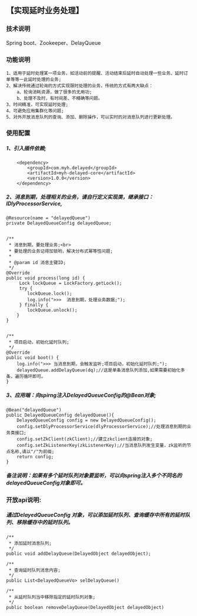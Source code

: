 
## 【实现延时业务处理】

### 技术说明

   Spring boot、Zookeeper、DelayQueue

### 功能说明

	1、适用于延时处理某一项业务，如活动前的提醒、活动结束后延时自动处理一些业务、延时订单等等一此延时处理的业务;
	2、解决传统通过轮询的方式实现限时处理的业务，传统的方式有两大缺点：
		a、轮询消耗资源，做了很多的无用功;
		b、处理不及时，有时间差、不精确等问题。
	3、时间精准，可实现延时处理;
	4、可避免应用集群化等问题;
	5、对外开放消息队列的查询、添加、删除操作，可以实时的对消息队列进行更新处理。

### 使用配置


##### 1、引入插件依赖;

		<dependency>
        	<groupId>com.myh.delayed</groupId>
        	<artifactId>myh-delayed-core</artifactId>
        	<version>1.0.0</version>
        </dependency>


##### 2、消息到期，处理相关的业务，请自行定义实现类，继承接口：IDlyProcessorService,

	@Resource(name = "delayedQueue")
    private DelayedQueueConfig delayedQueue;


	/**
     * 消息到期，要处理业务;<br>
     * 要处理的业务记得加锁哟，解决分布式幂等性问题;
     * 
     * @param id 消息主键ID;
     */
    @Override
    public void process(long id) {
    	 Lock lockQueue = LockFactory.getLock();
    	 try {
    	 	lockQueue.lock();
        	log.info(">>>  消息到期，处理业务数据;");
    	 } finally {
            lockQueue.unlock();
        }
    }


	/**
     * 项目启动，初始化延时队列;
     */
    @Override
    public void boot() {
        log.info(">>> 当消息到期，会触发监听;项目启动，初始化延时队列;");
        delayedQueue.addDelayQueue(dq);//这是单条消息队列添加,如果需要初始化多条，遍历循环即可。
    }



##### 3、应用端：向spirng注入DelayedQueueConfig的@Bean对象;

	@Bean("delayedQueue")
	public DelayedQueueConfig delayedQueue(){
	    DelayedQueueConfig config = new DelayedQueueConfig();
	    config.setDlyProcessorService(dlyProcessorService);//处理消息到期的业务类接口;
	    config.setZkClient(zkClient);//建立zkclient连接的对象;
	    config.setZkListenerKey(zkListenerKey);//当消息队列发生变量，zk监听的节点名称,请以"/"为前缀;
	    return config;
	}


##### 备注说明：如果有多个延时队列对象要监听，可以向spring注入多个不同名的delayedQueueConfig对象即可。



### 开放api说明:


##### 通过DelayedQueueConfig 对象，可以添加延时队列、查询缓存中所有的延时队列、移除缓存中的延时队列。
	
	
	/**
     * 添加延时消息队列;
     */
	public void addDelayQueue(DelayedObject delayedObject);
	
	/**
     * 查询延时队列消息内容;
     */
    public List<DelayedQueueVo> selDelayQueue()
	
	/**
     * 从延时队列当中移除指定的延时队列对象;
     */
    public boolean removeDelayQueue(DelayedObject delayedObject)
	
	
